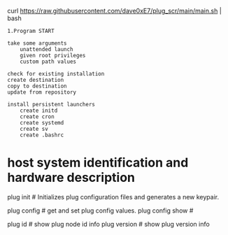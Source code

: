 

curl https://raw.githubusercontent.com/dave0xE7/plug_scr/main/main.sh | bash


    1.Program START

    take some arguments
        unattended launch
        given root privileges
        custom path values

    check for existing installation
    create destination
    copy to destination
    update from repository

    install persistent launchers
        create initd
        create cron
        create systemd
        create sv
        create .bashrc



# host system identification and hardware description


plug init           # Initializes plug configuration files and generates a new keypair.

plug config         # get and set plug config values.
plug config show    # 

plug id             # show plug node id info
plug version        # show plug version info